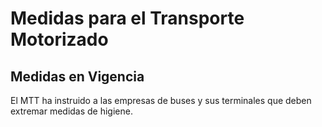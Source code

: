 # Medidas para el Transporte Motorizado

## Medidas en Vigencia

El MTT ha instruido a las empresas de buses y sus terminales que deben extremar medidas de higiene. 
